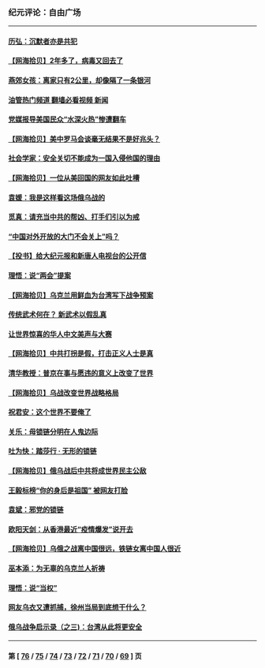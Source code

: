 ### 纪元评论：自由广场
---
#### [历弘：沉默者亦是共犯](../../pages/nsc993/n13652799.md?03180330) 
#### [【网海拾贝】2年多了，病毒又回去了](../../pages/nsc993/n13652629.md?03180330) 
#### [燕郊女孩：离家只有2公里，却像隔了一条银河](../../pages/nsc993/n13652450.md?03180330) 
#### [油管热门频道 翻墙必看视频 新闻](ok?03180330)
#### [党媒报导美国民众“水深火热”惨遭翻车](../../pages/nsc993/n13649966.md?03180330) 
#### [【网海拾贝】美中罗马会谈毫无结果不是好兆头？](../../pages/nsc993/n13649860.md?03180330) 
#### [社会学家：安全关切不能成为一国入侵他国的理由](../../pages/nsc993/n13649744.md?03180330) 
#### [【网海拾贝】一位从美回国的网友如此吐槽](../../pages/nsc993/n13647381.md?03180330) 
#### [袁媛：我是这样看这场俄乌战的](../../pages/nsc993/n13644892.md?03180330) 
#### [觅真：请充当中共的帮凶、打手们引以为戒](../../pages/nsc993/n13644228.md?03180330) 
#### [“中国对外开放的大门不会关上”吗？](../../pages/nsc993/n13644191.md?03180330) 
#### [【投书】给大纪元报和新唐人电视台的公开信](../../pages/nsc993/n13644124.md?03180330) 
#### [理悟：说“两会”提案](../../pages/nsc993/n13643927.md?03180330) 
#### [【网海拾贝】乌克兰用鲜血为台湾写下战争预案](../../pages/nsc993/n13643578.md?03180330) 
#### [传统武术何在？ 新武术以假乱真](../../pages/nsc993/n13641615.md?03180330) 
#### [让世界惊喜的华人中文美声与大赛](../../pages/nsc993/n13641647.md?03180330) 
#### [【网海拾贝】中共打拐是假，打击正义人士是真](../../pages/nsc993/n13641238.md?03180330) 
#### [清华教授：普京在事与愿违的意义上改变了世界](../../pages/nsc993/n13639019.md?03180330) 
#### [【网海拾贝】乌战改变世界战略格局](../../pages/nsc993/n13639171.md?03180330) 
#### [祝君安：这个世界不要俺了](../../pages/nsc993/n13638903.md?03180330) 
#### [关乐：母锁链分明在人鬼边际](../../pages/nsc993/n13637601.md?03180330) 
#### [吐为快：踏莎行 · 无形的锁链](../../pages/nsc993/n13637555.md?03180330) 
#### [【网海拾贝】俄乌战后中共将成世界民主公敌](../../pages/nsc993/n13636363.md?03180330) 
#### [王毅标榜“你的身后是祖国” 被网友打脸](../../pages/nsc993/n13636270.md?03180330) 
#### [袁斌：邪党的锁链](../../pages/nsc993/n13636247.md?03180330) 
#### [欧阳天剑：从香港最近“疫情爆发”说开去](../../pages/nsc993/n13633182.md?03180330) 
#### [【网海拾贝】乌俄之战离中国很远，铁链女离中国人很近](../../pages/nsc993/n13630325.md?03180330) 
#### [巫本添：为无辜的乌克兰人祈祷](../../pages/nsc993/n13629307.md?03180330) 
#### [理悟：说“当权”](../../pages/nsc993/n13629223.md?03180330) 
#### [网友乌衣又遭抓捕，徐州当局到底想干什么？](../../pages/nsc993/n13627859.md?03180330) 
#### [俄乌战争启示录（之三)：台湾从此将更安全](../../pages/nsc993/n13624562.md?03180330) 

---
#### 第 [ [76](./76.md?03180330) / [75](./75.md?03180330) / [74](./74.md?03180330) / [73](./73.md?03180330) / [72](./72.md?03180330) / [71](./71.md?03180330) / [70](./70.md?03180330) / [69](./69.md?03180330) ] 页
